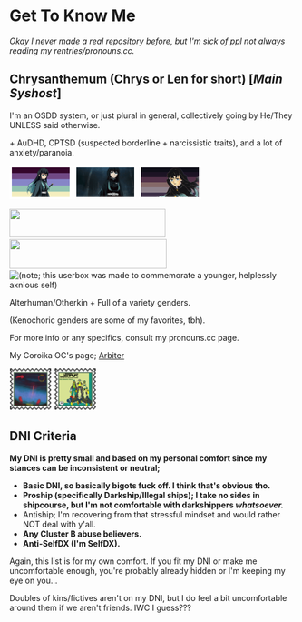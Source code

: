 # Get To Know Me

*Okay I never made a real repository before, but I'm sick of ppl not always reading my rentries/pronouns.cc.*

## Chrysanthemum (Chrys or Len for short) [*Main Syshost*]

I'm an OSDD system, or just plural in general, collectively going by He/They UNLESS said otherwise.

\+ AuDHD, CPTSD (suspected borderline + narcissistic traits), and a lot of anxiety/paranoia.

<img src="plural muichiro stamp 1.png"> <img src="kotetsu and muichiro stamp 1.gif"> [![](https://raw.githubusercontent.com/mistpillarshady/mistpillarshady/refs/heads/main/midnight%20npd%20muichiro%20stamp%202.png)](https://www.tumblr.com/loverboyplural/758287260944859136/suspected-sunset-npd?source=share)

<img src="Shady_Userbox.png" width="275" height="50"> <img src="tumblr_0345594a2e882e9157b7bcb14e2e95c9_c298dcb6_1280.png" width="277" height="52"> <img src="zenitsu_comf_userbox.png" alt="(note; this userbox was made to commemorate a younger, helplessly axnious self)" height="52">

Alterhuman/Otherkin + Full of a variety genders.

(Kenochoric genders are some of my favorites, tbh).

For more info or any specifics, consult my pronouns.cc page.

My Coroika OC's page; [Arbiter](https://github.com/EnberNeutral/Arbiter_CoroikaOC)

<img src="trust ceremony stamp.png"> <img src="jsrf stamp.png">

## DNI Criteria

**My DNI is pretty small and based on my personal comfort since my stances can be inconsistent or neutral;**

- **Basic DNI, so basically bigots fuck off. I think that's obvious tho.**
- **Proship (specifically Darkship/Illegal ships); I take no sides in shipcourse, but I'm not comfortable with darkshippers *whatsoever.***
- Antiship; I'm recovering from that stressful mindset and would rather NOT deal with y'all.
- **Any Cluster B abuse believers.**
- **Anti-SelfDX (I'm SelfDX).**

Again, this list is for my own comfort. If you fit my DNI or make me uncomfortable enough, you're probably already hidden or I'm keeping my eye on you...

Doubles of kins/fictives aren't on my DNI, but I do feel a bit uncomfortable around them if we aren't friends. IWC I guess???
